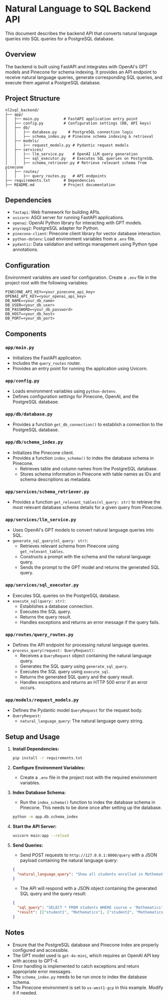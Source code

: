 # Natural Language to SQL Backend API

This document describes the backend API that converts natural language queries into SQL queries for a PostgreSQL database.

## Overview

The backend is built using FastAPI and integrates with OpenAI's GPT models and Pinecone for schema indexing. It provides an API endpoint to receive natural language queries, generate corresponding SQL queries, and execute them against a PostgreSQL database.

## Project Structure

```
nl2sql_backend/
├── app/
│   ├── main.py           # FastAPI application entry point
│   ├── config.py         # Configuration settings (DB, API keys)
│   ├── db/
│   │   ├── database.py     # PostgreSQL connection logic
│   │   ├── schema_index.py # Pinecone schema indexing & retrieval
│   ├── models/
│   │   ├── request_models.py # Pydantic request models
│   ├── services/
│   │   ├── llm_service.py    # OpenAI LLM query generation
│   │   ├── sql_executor.py   # Executes SQL queries on PostgreSQL
│   │   ├── schema_retriever.py # Retrieve relevant schema from pinecone
│   ├── routes/
│   │   ├── query_routes.py   # API endpoints
├── requirements.txt      # Dependencies
├── README.md             # Project documentation
```

## Dependencies

-   `fastapi`: Web framework for building APIs.
-   `uvicorn`: ASGI server for running FastAPI applications.
-   `openai`: OpenAI Python library for interacting with GPT models.
-   `psycopg2`: PostgreSQL adapter for Python.
-   `pinecone-client`: Pinecone client library for vector database interaction.
-   `python-dotenv`: Load environment variables from a `.env` file.
-   `pydantic`: Data validation and settings management using Python type annotations.

## Configuration

Environment variables are used for configuration. Create a `.env` file in the project root with the following variables:

```
PINECONE_API_KEY=<your_pinecone_api_key>
OPENAI_API_KEY=<your_openai_api_key>
DB_NAME=<your_db_name>
DB_USER=<your_db_user>
DB_PASSWORD=<your_db_password>
DB_HOST=<your_db_host>
DB_PORT=<your_db_port>
```

## Components

### `app/main.py`

-   Initializes the FastAPI application.
-   Includes the `query_routes` router.
-   Provides an entry point for running the application using Uvicorn.

### `app/config.py`

-   Loads environment variables using `python-dotenv`.
-   Defines configuration settings for Pinecone, OpenAI, and the PostgreSQL database.

### `app/db/database.py`

-   Provides a function `get_db_connection()` to establish a connection to the PostgreSQL database.

### `app/db/schema_index.py`

-   Initializes the Pinecone client.
-   Provides a function `index_schema()` to index the database schema in Pinecone.
    -   Retrieves table and column names from the PostgreSQL database.
    -   Stores schema information in Pinecone with table names as IDs and schema descriptions as metadata.

### `app/services/schema_retriever.py`

-   Provides a function `get_relevant_tables(nl_query: str)` to retrieve the most relevant database schema details for a given query from Pinecone.

### `app/services/llm_service.py`

-   Uses OpenAI's GPT models to convert natural language queries into SQL.
-   `generate_sql_query(nl_query: str)`:
    -   Retrieves relevant schema from Pinecone using `get_relevant_tables`.
    -   Constructs a prompt with the schema and the natural language query.
    -   Sends the prompt to the GPT model and returns the generated SQL query.

### `app/services/sql_executor.py`

-   Executes SQL queries on the PostgreSQL database.
-   `execute_sql(query: str)`:
    -   Establishes a database connection.
    -   Executes the SQL query.
    -   Returns the query result.
    -   Handles exceptions and returns an error message if the query fails.

### `app/routes/query_routes.py`

-   Defines the API endpoint for processing natural language queries.
-   `process_query(request: QueryRequest)`:
    -   Receives a `QueryRequest` object containing the natural language query.
    -   Generates the SQL query using `generate_sql_query`.
    -   Executes the SQL query using `execute_sql`.
    -   Returns the generated SQL query and the query result.
    -   Handles exceptions and returns an HTTP 500 error if an error occurs.

### `app/models/request_models.py`

-   Defines the Pydantic model `QueryRequest` for the request body.
-   `QueryRequest`:
    -   `natural_language_query`: The natural language query string.

## Setup and Usage

1.  **Install Dependencies:**

    ```bash
    pip install -r requirements.txt
    ```

2.  **Configure Environment Variables:**

    -   Create a `.env` file in the project root with the required environment variables.

3.  **Index Database Schema:**

    -   Run the `index_schema()` function to index the database schema in Pinecone. This needs to be done once after setting up the database.

    ```bash
    python -m app.db.schema_index
    ```

4.  **Start the API Server:**

    ```bash
    uvicorn main:app --reload
    ```

5.  **Send Queries:**

    -   Send POST requests to `http://127.0.0.1:8000/query` with a JSON payload containing the natural language query:

    ```json
    {
      "natural_language_query": "Show all students enrolled in Mathematics"
    }
    ```

    -   The API will respond with a JSON object containing the generated SQL query and the query result:

    ```json
    {
      "sql_query": "SELECT * FROM students WHERE course = 'Mathematics';",
      "result": [["student1", "Mathematics"], ["student2", "Mathematics"]]
    }
    ```

## Notes

-   Ensure that the PostgreSQL database and Pinecone index are properly configured and accessible.
-   The GPT model used is `gpt-4o-mini`, which requires an OpenAI API key with access to GPT-4.
-   Error handling is implemented to catch exceptions and return appropriate error messages.
-   The `schema_index.py` needs to be run once to index the database schema.
-   The Pinecone environment is set to `us-west1-gcp` in this example. Modify it if needed.
